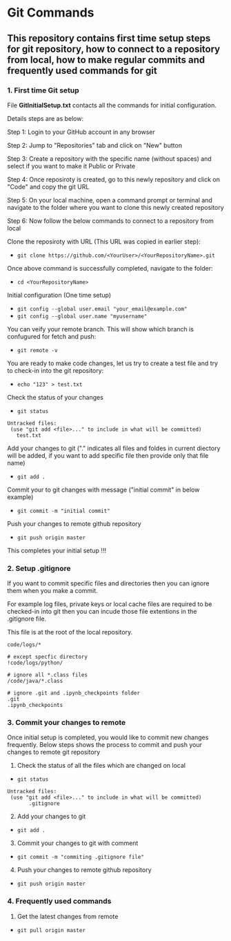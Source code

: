 # Git Commands

## This repository contains first time setup steps for git repository, how to connect to a repository from local, how to make regular commits and frequently used commands for git

### **1. First time Git setup**

 File **GitInitialSetup.txt** contacts all the commands for initial configuration.

 Details steps are as below:

  Step 1: Login to your GitHub account in any browser

  Step 2: Jump to "Repositories" tab and click on "New" button

  Step 3: Create a repository with the specific name (without spaces) and select if you want to make it Public or Private

  Step 4: Once reposiroty is created, go to this newly repository and click on "Code" and copy the git URL

  Step 5: On your local machine, open a command prompt or terminal and navigate to the folder where you want to clone this newly created repository

  Step 6: Now follow the below commands to connect to a repository from local

   Clone the reposiroty with URL (This URL was copied in earlier step):
   * ```git clone https://github.com/<YourUser>/<YourRepositoryName>.git ```

   Once above command is successfully completed, navigate to the folder:
   * ``` cd <YourRepositoryName> ```
  
   Initial configuration (One time setup)
   * ```git config --global user.email "your_email@example.com" ```
   * ```git config --global user.name "myusername"  ```

   You can veify your remote branch. This will show which branch is confugured for fetch and push:
   * ```git remote -v ```
   
   You are ready to make code changes, let us try to create a test file and try to check-in into the git repository:
   * ```echo "123" > test.txt ```
   
   Check the status of your changes
   *  ```git status ```
   ```
   Untracked files:
    (use "git add <file>..." to include in what will be committed)
      test.txt 
   ```
   
   Add your changes to git ("." indicates all files and foldes in current diectory will be added, if you want to add specific file then provide only that file name)
   * ```git add . ```
   
   Commit your to git changes with message ("initial commit" in below example)
   * ```git commit -m "initial commit" ```
   
   Push your changes to remote github repository
   * ```git push origin master ```
    
This completes your initial setup !!!

### **2. Setup .gitignore**

If you want to commit specific files and directories then you can ignore them when you make a commit.

For example log files, private keys or local cache files are required to be checked-in into git then you can incude those file extentions in the .gitignore file.

This file is at the root of the local repository.

```# ignore everything in the code/logs directory
code/logs/*

# except specfic directory      
!code/logs/python/

# ignore all *.class files
/code/java/*.class

# ignore .git and .ipynb_checkpoints folder
.git
.ipynb_checkpoints
```

### **3. Commit your changes to remote**

Once initial setup is completed,  you would like to commit new changes frequently. Below steps shows the process to commit and push your changes to remote git repository

1. Check the status of all the files which are changed on local
 * ``` git status ```
 ```
 Untracked files:
  (use "git add <file>..." to include in what will be committed)
        .gitignore
 ```
2. Add your changes to git
* ``` git add . ```

3. Commit your changes to git with comment
* ``` git commit -m "commiting .gitignore file" ```

4. Push your changes to remote github repository
* ``` git push origin master ```



### **4. Frequently used commands**

1. Get the latest changes from remote <br/>
 * ``` git pull origin master ```
